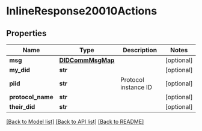# InlineResponse20010Actions

## Properties
Name | Type | Description | Notes
------------ | ------------- | ------------- | -------------
**msg** | [**DIDCommMsgMap**](DIDCommMsgMap.md) |  | [optional] 
**my_did** | **str** |  | [optional] 
**piid** | **str** | Protocol instance ID | [optional] 
**protocol_name** | **str** |  | [optional] 
**their_did** | **str** |  | [optional] 

[[Back to Model list]](../README.md#documentation-for-models) [[Back to API list]](../README.md#documentation-for-api-endpoints) [[Back to README]](../README.md)


